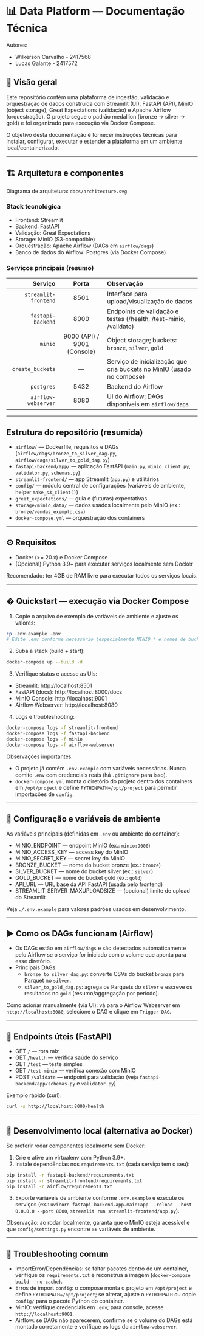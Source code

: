# 📊 Data Platform — Documentação Técnica

Autores:
- Wilkerson Carvalho - 2417568
- Lucas Galante - 2417572

## 🎯 Visão geral

Este repositório contém uma plataforma de ingestão, validação e orquestração de dados construída com Streamlit (UI), FastAPI (API), MinIO (object storage), Great Expectations (validação) e Apache Airflow (orquestração). O projeto segue o padrão medallion (bronze → silver → gold) e foi organizado para execução via Docker Compose.

O objetivo desta documentação é fornecer instruções técnicas para instalar, configurar, executar e estender a plataforma em um ambiente local/containerizado.

---

## 🏗️ Arquitetura e componentes

Diagrama de arquitetura: `docs/architecture.svg`

### Stack tecnológica
- Frontend: Streamlit
- Backend: FastAPI
- Validação: Great Expectations
- Storage: MinIO (S3-compatible)
- Orquestração: Apache Airflow (DAGs em `airflow/dags`)
- Banco de dados do Airflow: Postgres (via Docker Compose)

### Serviços principais (resumo)
| Serviço | Porta | Observação |
|--------:|:-----:|:----------|
| `streamlit-frontend` | 8501 | Interface para upload/visualização de dados |
| `fastapi-backend` | 8000 | Endpoints de validação e testes (/health, /test-minio, /validate) |
| `minio` | 9000 (API) / 9001 (Console) | Object storage; buckets: `bronze`, `silver`, `gold` |
| `create_buckets` | — | Serviço de inicialização que cria buckets no MinIO (usado no compose)
| `postgres` | 5432 | Backend do Airflow |
| `airflow-webserver` | 8080 | UI do Airflow; DAGs disponíveis em `airflow/dags` |

---

## Estrutura do repositório (resumida)

- `airflow/` — Dockerfile, requisitos e DAGs (`airflow/dags/bronze_to_silver_dag.py`, `airflow/dags/silver_to_gold_dag.py`)
- `fastapi-backend/app/` — aplicação FastAPI (`main.py`, `minio_client.py`, `validator.py`, `schemas.py`)
- `streamlit-frontend/` — app Streamlit (`app.py`) e utilitários
- `config/` — módulo central de configurações (variáveis de ambiente, helper `make_s3_client()`)
- `great_expectations/` — guia e (futuras) expectativas
- `storage/minio_data/` — dados usados localmente pelo MinIO (ex.: `bronze/vendas_exemplo.csv`)
- `docker-compose.yml` — orquestração dos containers

---

## ⚙️ Requisitos

- Docker (>= 20.x) e Docker Compose
- (Opcional) Python 3.9+ para executar serviços localmente sem Docker

Recomendado: ter 4GB de RAM livre para executar todos os serviços locais.

---

## � Quickstart — execução via Docker Compose

1. Copie o arquivo de exemplo de variáveis de ambiente e ajuste os valores:

```bash
cp .env.example .env
# Edite .env conforme necessário (especialmente MINIO_* e nomes de buckets)
```

2. Suba a stack (build + start):

```bash
docker-compose up --build -d
```

3. Verifique status e acesse as UIs:

- Streamlit: http://localhost:8501
- FastAPI (docs): http://localhost:8000/docs
- MinIO Console: http://localhost:9001
- Airflow Webserver: http://localhost:8080

4. Logs e troubleshooting:

```bash
docker-compose logs -f streamlit-frontend
docker-compose logs -f fastapi-backend
docker-compose logs -f minio
docker-compose logs -f airflow-webserver
```

Observações importantes:
- O projeto já contém `.env.example` com variáveis necessárias. Nunca comite `.env` com credenciais reais (há `.gitignore` para isso).
- `docker-compose.yml` monta o diretório do projeto dentro dos containers em `/opt/project` e define `PYTHONPATH=/opt/project` para permitir importações de `config`.

---

## 🔐 Configuração e variáveis de ambiente

As variáveis principais (definidas em `.env` ou ambiente do container):

- MINIO_ENDPOINT — endpoint MinIO (ex.: `minio:9000`)
- MINIO_ACCESS_KEY — access key do MinIO
- MINIO_SECRET_KEY — secret key do MinIO
- BRONZE_BUCKET — nome do bucket bronze (ex.: `bronze`)
- SILVER_BUCKET — nome do bucket silver (ex.: `silver`)
- GOLD_BUCKET — nome do bucket gold (ex.: `gold`)
- API_URL — URL base da API FastAPI (usada pelo frontend)
- STREAMLIT_SERVER_MAXUPLOADSIZE — (opcional) limite de upload do Streamlit

Veja `./.env.example` para valores padrões usados em desenvolvimento.

---

## ▶️ Como os DAGs funcionam (Airflow)

- Os DAGs estão em `airflow/dags` e são detectados automaticamente pelo Airflow se o serviço for iniciado com o volume que aponta para esse diretório.
- Principais DAGs:
  - `bronze_to_silver_dag.py`: converte CSVs do bucket `bronze` para Parquet no `silver`.
  - `silver_to_gold_dag.py`: agrega os Parquets do `silver` e escreve os resultados no `gold` (resumo/aggregação por período).

Como acionar manualmente (via UI): vá para o Airflow Webserver em `http://localhost:8080`, selecione o DAG e clique em `Trigger DAG`.


---

## 🧪 Endpoints úteis (FastAPI)

- GET `/` — rota raiz
- GET `/health` — verifica saúde do serviço
- GET `/test` — teste simples
- GET `/test-minio` — verifica conexão com MinIO
- POST `/validate` — endpoint para validação (veja `fastapi-backend/app/schemas.py` e `validator.py`)

Exemplo rápido (curl):

```bash
curl -s http://localhost:8000/health
```

---

## 🧭 Desenvolvimento local (alternativa ao Docker)

Se preferir rodar componentes localmente sem Docker:

1. Crie e ative um virtualenv com Python 3.9+.
2. Instale dependências nos `requirements.txt` (cada serviço tem o seu):

```bash
pip install -r fastapi-backend/requirements.txt
pip install -r streamlit-frontend/requirements.txt
pip install -r airflow/requirements.txt
```

3. Exporte variáveis de ambiente conforme `.env.example` e execute os serviços (ex.: `uvicorn fastapi-backend.app.main:app --reload --host 0.0.0.0 --port 8000`, `streamlit run streamlit-frontend/app.py`).

Observação: ao rodar localmente, garanta que o MinIO esteja acessível e que `config/settings.py` encontre as variáveis de ambiente.

---

## 🧰 Troubleshooting comum

- ImportError/Dependências: se faltar pacotes dentro de um container, verifique os `requirements.txt` e reconstrua a imagem (`docker-compose build --no-cache`).
- Erros de import `config`: o compose monta o projeto em `/opt/project` e define `PYTHONPATH=/opt/project`; se alterar, ajuste o `PYTHONPATH` ou copie `config/` para o pacote Python do container.
- MinIO: verifique credenciais em `.env`; para console, acesse `http://localhost:9001`.
- Airflow: se DAGs não aparecerem, confirme se o volume do DAGs está montado corretamente e verifique os logs do `airflow-webserver`.

